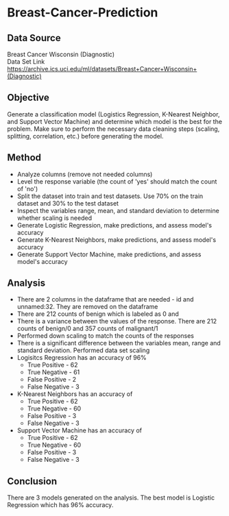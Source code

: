 # Breast-Cancer-Prediction
## Data Source
Breast Cancer Wisconsin (Diagnostic)\
Data Set Link https://archive.ics.uci.edu/ml/datasets/Breast+Cancer+Wisconsin+(Diagnostic)


## Objective
Generate a classification model (Logistics Regression, K-Nearest Neighbor, and Support Vector Machine) and determine which model is the best for the problem. Make sure to perform the necessary data cleaning steps (scaling, splitting, correlation, etc.) before generating the model. 

## Method
  - Analyze columns (remove not needed columns)
  - Level the response variable (the count of 'yes' should match the count of 'no')
  - Split the dataset into train and test datasets. Use 70% on the train dataset and 30% to the test dataset
  - Inspect the variables range, mean, and standard deviation to determine whether scaling is needed
  - Generate Logistic Regression, make predictions, and assess model's accuracy
  - Generate K-Nearest Neighbors, make predictions, and assess model's accuracy
  - Generate Support Vector Machine, make predictions, and assess model's accuracy
  
## Analysis
  - There are 2 columns in the dataframe that are needed - id and unnamed:32. They are removed on the dataframe
  - There are 212 counts of benign which is labeled as 0 and 
  - There is a variance between the values of the response. There are 212 counts of benign/0 and 357 counts of malignant/1
  - Performed down scaling to match the counts of the responses
  - There is a significant difference between the variables mean, range and standard deviation. Performed data set scaling
  - Logisitcs Regression has an accuracy of 96%
    - True Positive - 62
    - True Negative - 61
    - False Positive - 2
    - False Negative - 3
  - K-Nearest Neighbors has an accuracy of 
    - True Positive - 62
    - True Negative - 60
    - False Positive - 3
    - False Negative - 3
  - Support Vector Machine has an accuracy of 
    - True Positive - 62
    - True Negative - 60
    - False Positive - 3
    - False Negative - 3

## Conclusion
There are 3 models generated on the analysis. The best model is Logistic Regression which has 96% accuracy. 
